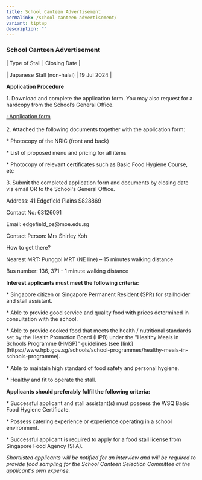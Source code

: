 ```yaml
---
title: School Canteen Advertisement
permalink: /school-canteen-advertisement/
variant: tiptap
description: ""
---
```

<h3>School Canteen Advertisement</h3>
<p>| Type of Stall | Closing Date |</p>
<p>| Japanese Stall (non-halal) | 19 Jul 2024 |</p>
<p></p>
<p><strong>Application Procedure</strong>
</p>
<p></p>
<p>1. Download and complete the application form. You may also request for
a hardcopy from the School’s General Office.</p>
<p><a href="/files/Application_for_canteen_stalls.pdf" rel="noopener noreferrer nofollow" target="_blank">: Application form</a>
<br>
<br>2. Attached the following documents together with the application form:</p>
<p>* Photocopy of the NRIC (front and back)</p>
<p>* List of proposed menu and pricing for all items</p>
<p>* Photocopy of relevant certificates such as Basic Food Hygiene Course,
etc</p>
<p></p>
<p>3. Submit the completed application form and documents by closing date
via email OR to the School's General Office.</p>
<p>Address: 41 Edgefield Plains S828869</p>
<p>Contact No: 63126091</p>
<p>Email: <a rel="noopener noreferrer nofollow" target="_blank">edgefield_ps@moe.edu.sg</a>
</p>
<p>Contact Person: Mrs Shirley Koh</p>
<p>How to get there?</p>
<p>Nearest MRT: Punggol MRT (NE line) – 15 minutes walking distance</p>
<p>Bus number: 136, 371 - 1 minute walking distance
<br>
</p>
<p><strong>Interest applicants must meet the following criteria:</strong>
</p>
<p>* Singapore citizen or Singapore Permanent Resident (SPR) for stallholder
and stall assistant.</p>
<p>* Able to provide good service and quality food with prices determined
in consultation with the school.</p>
<p>* Able to provide cooked food that meets the health / nutritional standards
set by the Health Promotion Board (HPB) under the "Healthy Meals in Schools
Programme (HMSP)" guidelines (see [link](<a rel="noopener noreferrer nofollow" target="_blank">https://www.hpb.gov.sg/schools/school-programmes/healthy-meals-in-schools-programme</a>).</p>
<p>* Able to maintain high standard of food safety and personal hygiene.</p>
<p>* Healthy and fit to operate the stall.
<br>
</p>
<p><strong>Applicants should preferably fulfil the following criteria:</strong>
</p>
<p>* Successful applicant and stall assistant(s) must possess the WSQ Basic
Food Hygiene Certificate.</p>
<p>* Possess catering experience or experience operating in a school environment.</p>
<p>* Successful applicant is required to apply for a food stall license from
Singapore Food Agency (SFA).</p>
<p></p>
<p><em>Shortlisted applicants will be notified for an interview and will be required to provide food sampling for the School Canteen Selection Committee at the applicant's own expense.</em>
</p>